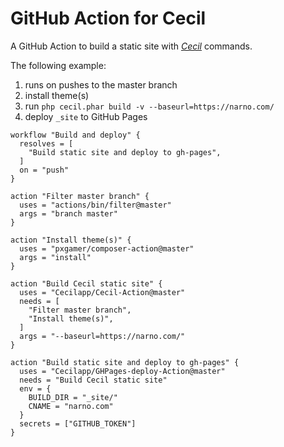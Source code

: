 # GitHub Action for Cecil

A GitHub Action to build a static site with [_Cecil_](https://cecil.app) commands.

The following example:
1. runs on pushes to the master branch
2. install theme(s)
3. run `php cecil.phar build -v --baseurl=https://narno.com/`
4. deploy `_site` to GitHub Pages

```hcl
workflow "Build and deploy" {
  resolves = [
    "Build static site and deploy to gh-pages",
  ]
  on = "push"
}

action "Filter master branch" {
  uses = "actions/bin/filter@master"
  args = "branch master"
}

action "Install theme(s)" {
  uses = "pxgamer/composer-action@master"
  args = "install"
}

action "Build Cecil static site" {
  uses = "Cecilapp/Cecil-Action@master"
  needs = [
    "Filter master branch",
    "Install theme(s)",
  ]
  args = "--baseurl=https://narno.com/"
}

action "Build static site and deploy to gh-pages" {
  uses = "Cecilapp/GHPages-deploy-Action@master"
  needs = "Build Cecil static site"
  env = {
    BUILD_DIR = "_site/"
    CNAME = "narno.com"
  }
  secrets = ["GITHUB_TOKEN"]
}
```
